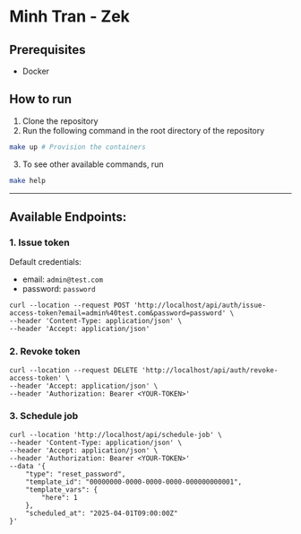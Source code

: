# Minh Tran - Zek

## Prerequisites
- Docker

## How to run
1. Clone the repository
2. Run the following command in the root directory of the repository
```bash
make up # Provision the containers
```
3. To see other available commands, run
```bash
make help
```
---
## Available Endpoints:

### 1. Issue token
Default credentials:
- email: `admin@test.com`
- password: `password`
 
```shell
curl --location --request POST 'http://localhost/api/auth/issue-access-token?email=admin%40test.com&password=password' \
--header 'Content-Type: application/json' \
--header 'Accept: application/json'
```

### 2. Revoke token
```shell
curl --location --request DELETE 'http://localhost/api/auth/revoke-access-token' \
--header 'Accept: application/json' \
--header 'Authorization: Bearer <YOUR-TOKEN>'
```

### 3. Schedule job

```shell
curl --location 'http://localhost/api/schedule-job' \
--header 'Content-Type: application/json' \
--header 'Accept: application/json' \
--header 'Authorization: Bearer <YOUR-TOKEN>'
--data '{
	"type": "reset_password",
    "template_id": "00000000-0000-0000-0000-000000000001",
    "template_vars": {
        "here": 1
    },
    "scheduled_at": "2025-04-01T09:00:00Z"
}'
```
